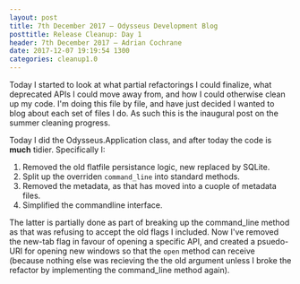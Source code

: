 ```yaml
---
layout: post
title: 7th December 2017 — Odysseus Development Blog
posttitle: Release Cleanup: Day 1
header: 7th December 2017 — Adrian Cochrane
date: 2017-12-07 19:19:54 1300
categories: cleanup1.0
---
```


Today I started to look at what partial refactorings I could finalize, what deprecated APIs I could move away from, and how I could otherwise clean up my code. I'm doing this file by file, and have just decided I wanted to blog about each set of files I do. As such this is the inaugural post on the summer cleaning progress.

Today I did the Odysseus.Application class, and after today the code is **much** tidier. Specifically I:

1. Removed the old flatfile persistance logic, new replaced by SQLite. 
2. Split up the overriden `command_line` into standard methods. 
3. Removed the metadata, as that has moved into a cuople of metadata files.
4. Simplified the commandline interface.

The latter is partially done as part of breaking up the command_line method as that was refusing to accept the old flags I included. Now I've removed the new-tab flag in favour of opening a specific API, and created a psuedo-URI for opening new windows so that the `open` method can receive (because nothing else was recieving the the old argument unless I broke the refactor by implementing the command_line method again). 

